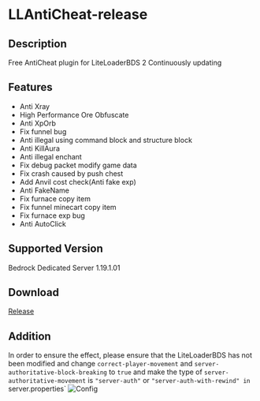 # LLAntiCheat-release
## Description
Free AntiCheat plugin for LiteLoaderBDS 2
Continuously updating

## Features
- Anti Xray
- High Performance Ore Obfuscate
- Anti XpOrb
- Fix funnel bug
- Anti illegal using command block and structure block
- Anti KillAura
- Anti illegal enchant
- Fix debug packet modify game data
- Fix crash caused by push chest
- Add Anvil cost check(Anti fake exp)
- Anti FakeName
- Fix furnace copy item
- Fix funnel minecart copy item
- Fix furnace exp bug
- Anti AutoClick

## Supported Version
Bedrock Dedicated Server 1.19.1.01

## Download
[Release](https://github.com/LiteLDev/LLAntiCheat-release/releases)

## Addition
In order to ensure the effect, please ensure that the LiteLoaderBDS has not been modified
and change `correct-player-movement` and `server-authoritative-block-breaking` to `true`
and make the type of `server-authoritative-movement` is `"server-auth"` or `"server-auth-with-rewind"
in `server.properties`
![Config](https://user-images.githubusercontent.com/53301243/146678264-e122065c-dbc6-4935-8d5e-ae89aefca4ad.png)
